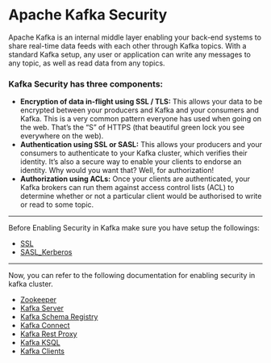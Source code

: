 # Apache Kafka Security

Apache Kafka is an internal middle layer enabling your back-end systems to share real-time data feeds with each other through Kafka topics. With a standard 
Kafka setup, any user or application can write any messages to any topic, as well as read data from any topics.

### Kafka Security has three components:

- **Encryption of data in-flight using SSL / TLS:** This allows your data to be encrypted between your producers and Kafka and your consumers and Kafka. This is 
a very common pattern everyone has used when going on the web. That’s the “S” of HTTPS (that beautiful green lock you see everywhere on the web).
- **Authentication using SSL or SASL:** This allows your producers and your consumers to authenticate to your Kafka cluster, which verifies their identity. 
It’s also a secure way to enable your clients to endorse an identity. Why would you want that? Well, for authorization!
- **Authorization using ACLs:** Once your clients are authenticated, your Kafka brokers can run them against access control lists (ACL) to determine whether or 
not a particular client would be authorised to write or read to some topic.

---

Before Enabling Security in Kafka make sure you have setup the followings:

* [SSL](../sasl_ssl/ssl-encryption.md)
* [SASL_Kerberos](../sasl_ssl/sasl_kerberos.md)

---

Now, you can refer to the following documentation for enabling security in kafka cluster.

* [Zookeeper](zookeeper.md)
* [Kafka Server](kafka_server.md)
* [Kafka Schema Registry](kafka_schema_registry.md)
* [Kafka Connect](kafka_connect.md)
* [Kafka Rest Proxy](kafka_rest_proxy.md)
* [Kafka KSQL](kafka_ksql.md)
* [Kafka Clients](kafka-clients.md)
